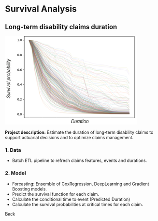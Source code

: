 # Survival Analysis
## Long-term disability claims duration
![](/images/surv_funcs2.png)

**Project description:** Estimate the duration of long-term disability claims to support actuarial decisions and to optimize claims management.

### 1. Data
* Batch ETL pipeline to refresh claims features, events and durations.

### 2. Model
* Forcasting: Ensemble of CoxRegression, DeepLearning and Gradient Boosting models.
* Predict the survival function for each claim.
* Calculate the conditional time to event (Predicted Duration)
* Calculate the survival probabilities at critical times for each claim.

[Back](https://cotedave.github.io/)

